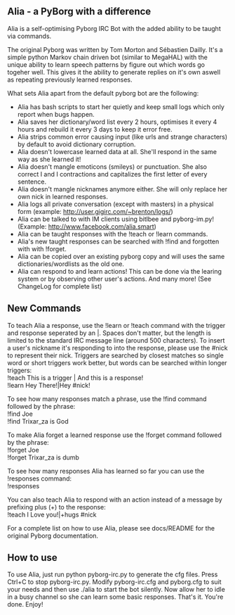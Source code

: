 Alia - a PyBorg with a difference
---------------------------------

Alia is a self-optimising Pyborg IRC Bot with the added ability to be taught via commands.

The original Pyborg was written by Tom Morton and Sébastien Dailly. It's a simple python Markov chain driven bot (similar to MegaHAL) with the unique ability to learn speech patterns by figure out which words go togeher well. This gives it the ability to generate replies on it's own aswell as repeating previously learned responses.

What sets Alia apart from the default pyborg bot are the following:
* Alia has bash scripts to start her quietly and keep small logs which only report when bugs happen.
* Alia saves her dictionary/word list every 2 hours, optimises it every 4 hours and rebuild it every 3 days to keep it error free.
* Alia strips common error causing input (like urls and strange characters) by default to avoid dictionary corruption.
* Alia doesn't lowercase learned data at all. She'll respond in the same way as she learned it!
* Alia doesn't mangle emoticons (smileys) or punctuation. She also correct I and I contractions and capitalizes the first letter of every sentence.
* Alia doesn't mangle nicknames anymore either. She will only replace her own nick in learned responses.
* Alia logs all private conversation (except with masters) in a physical form (example: http://user.gigirc.com/~brenton/logs/)
* Alia can be talked to with IM clients using bitlbee and pyborg-im.py! (Example: http://www.facebook.com/alia.smart)
* Alia can be taught responses with the !teach or !learn commands.
* Alia's new taught responses can be searched with !find and forgotten with with !forget.
* Alia can be copied over an existing pyborg copy and will uses the same dictionaries/wordlists as the old one.
* Alia can respond to and learn actions! This can be done via the learing system or by observing other user's actions.
And many more! (See ChangeLog for complete list)

New Commands
------------

To teach Alia a response, use the !learn or !teach command with the trigger and response seperated by an |.
Spaces don't matter, but the length is limited to the standard IRC message line (around 500 characters).
To insert a user's nickname it's responding to into the response, please use the #nick to represent their nick.
Triggers are searched by closest matches so single word or short triggers work better, but words can be searched within longer triggers:  
!teach This is a trigger | And this is a response!  
!learn Hey There!|Hey #nick!

To see how many responses match a phrase, use the !find command followed by the phrase:  
!find Joe  
!find Trixar_za is God

To make Alia forget a learned response use the !forget command followed by the phrase:  
!forget Joe  
!forget Trixar_za is dumb

To see how many responses Alia has learned so far you can use the !responses command:  
!responses

You can also teach Alia to respond with an action instead of a message by prefixing plus (+) to the response:  
!teach I Love you!|+hugs #nick

For a complete list on how to use Alia, please see docs/README for the original Pyborg documentation.

How to use
----------

To use Alia, just run python pyborg-irc.py to generate the cfg files. Press Ctrl+C to stop pyborg-irc.py.
Modify pyborg-irc.cfg and pyborg.cfg to suit your needs and then use ./alia to start the bot silently.
Now allow her to idle in a busy channel so she can learn some basic responses. That's it. You're done. Enjoy!